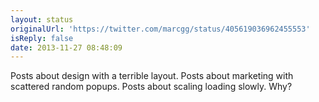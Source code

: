 ```yaml
---
layout: status
originalUrl: 'https://twitter.com/marcgg/status/405619036962455553'
isReply: false
date: 2013-11-27 08:48:09
---
```


Posts about design with a terrible layout. Posts about marketing with scattered random popups. Posts about scaling loading slowly. Why?
